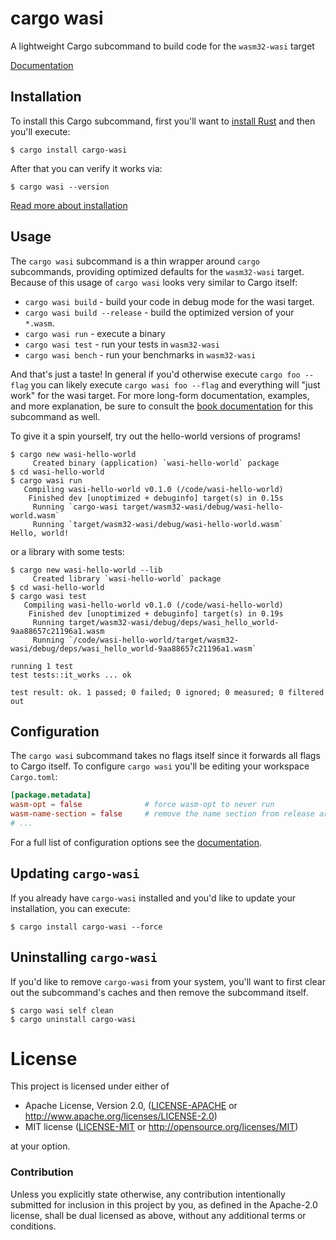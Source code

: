 # cargo wasi

A lightweight Cargo subcommand to build code for the `wasm32-wasi` target

[Documentation](https://alexcrichton.github.io/cargo-wasi)

## Installation

To install this Cargo subcommand, first you'll want to [install
Rust](https://www.rust-lang.org/tools/install) and then you'll execute:

```
$ cargo install cargo-wasi
```

After that you can verify it works via:

```
$ cargo wasi --version
```

[Read more about
installation](https://alexcrichton.github.io/cargo-wasi/install.html)

## Usage

The `cargo wasi` subcommand is a thin wrapper around `cargo` subcommands,
providing optimized defaults for the `wasm32-wasi` target. Because of this usage
of `cargo wasi` looks very similar to Cargo itself:

* `cargo wasi build` - build your code in debug mode for the wasi target.
* `cargo wasi build --release` - build the optimized version of your `*.wasm`.
* `cargo wasi run` - execute a binary
* `cargo wasi test` - run your tests in `wasm32-wasi`
* `cargo wasi bench` - run your benchmarks in `wasm32-wasi`

And that's just a taste! In general if you'd otherwise execute `cargo foo
--flag` you can likely execute `cargo wasi foo --flag` and everything will "just
work" for the wasi target. For more long-form documentation, examples, and more
explanation, be sure to consult the [book
documentation](https://alexcrichton.github.io/cargo-wasi) for this subcommand as
well.

To give it a spin yourself, try out the hello-world versions of programs!

```
$ cargo new wasi-hello-world
     Created binary (application) `wasi-hello-world` package
$ cd wasi-hello-world
$ cargo wasi run
   Compiling wasi-hello-world v0.1.0 (/code/wasi-hello-world)
    Finished dev [unoptimized + debuginfo] target(s) in 0.15s
     Running `cargo-wasi target/wasm32-wasi/debug/wasi-hello-world.wasm`
     Running `target/wasm32-wasi/debug/wasi-hello-world.wasm`
Hello, world!
```

or a library with some tests:

```
$ cargo new wasi-hello-world --lib
     Created library `wasi-hello-world` package
$ cd wasi-hello-world
$ cargo wasi test
   Compiling wasi-hello-world v0.1.0 (/code/wasi-hello-world)
    Finished dev [unoptimized + debuginfo] target(s) in 0.19s
     Running target/wasm32-wasi/debug/deps/wasi_hello_world-9aa88657c21196a1.wasm
     Running `/code/wasi-hello-world/target/wasm32-wasi/debug/deps/wasi_hello_world-9aa88657c21196a1.wasm`

running 1 test
test tests::it_works ... ok

test result: ok. 1 passed; 0 failed; 0 ignored; 0 measured; 0 filtered out
```

## Configuration

The `cargo wasi` subcommand takes no flags itself since it forwards all flags to
Cargo itself. To configure `cargo wasi` you'll be editing your workspace
`Cargo.toml`:

```toml
[package.metadata]
wasm-opt = false              # force wasm-opt to never run
wasm-name-section = false     # remove the name section from release artifacts
# ...
```

For a full list of configuration options see the
[documentation](https://alexcrichton.github.io/cargo-wasi/config.html).

## Updating `cargo-wasi`

If you already have `cargo-wasi` installed and you'd like to update your
installation, you can execute:

```
$ cargo install cargo-wasi --force
```

## Uninstalling `cargo-wasi`

If you'd like to remove `cargo-wasi` from your system, you'll want to first
clear out the subcommand's caches and then remove the subcommand itself.

```
$ cargo wasi self clean
$ cargo uninstall cargo-wasi
```

# License

This project is licensed under either of

 * Apache License, Version 2.0, ([LICENSE-APACHE](LICENSE-APACHE) or
   http://www.apache.org/licenses/LICENSE-2.0)
 * MIT license ([LICENSE-MIT](LICENSE-MIT) or
   http://opensource.org/licenses/MIT)

at your option.

### Contribution

Unless you explicitly state otherwise, any contribution intentionally submitted
for inclusion in this project by you, as defined in the Apache-2.0 license,
shall be dual licensed as above, without any additional terms or conditions.
